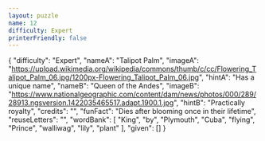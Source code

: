 ```yaml
---
layout: puzzle
name: 12
difficulty: Expert
printerFriendly: false
---
```

{
    "difficulty": "Expert",
    "nameA": "Talipot Palm",
    "imageA": "https://upload.wikimedia.org/wikipedia/commons/thumb/c/cc/Flowering_Talipot_Palm_06.jpg/1200px-Flowering_Talipot_Palm_06.jpg",
    "hintA": "Has a unique name",
    "nameB": "Queen of the Andes",
    "imageB": "https://www.nationalgeographic.com/content/dam/news/photos/000/289/28913.ngsversion.1422035465517.adapt.1900.1.jpg",
    "hintB": "Practically royalty",
    "credits": "",
    "funFact": "Dies after blooming once in their lifetime",
    "reuseLetters": "",
    "wordBank": [
        "King",
        "by",
        "Plymouth",
        "Cuba",
        "flying",
        "Prince",
        "walliwag",
        "lily",
        "plant"
    ],
    "given": []
}